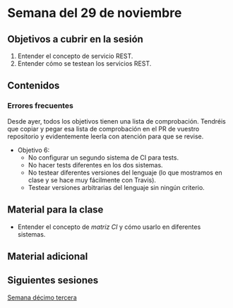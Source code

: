 # Semana del 29 de noviembre


## Objetivos a cubrir en la sesión
1. Entender el concepto de servicio REST.
2. Entender cómo se testean los servicios REST.


## Contenidos

### Errores frecuentes

Desde ayer, todos los objetivos tienen una lista de comprobación. Tendréis que
copiar y pegar esa lista de comprobación en el PR de vuestro repositorio y
evidentemente leerla con atención para que se revise.

* Objetivo 6:
  * No configurar un segundo sistema de CI para tests.
  * No hacer tests diferentes en los dos sistemas.
  * No testear diferentes versiones del lenguaje (lo que mostramos en clase y se
    hace muy fácilmente con Travis).
  * Testear versiones arbitrarias del lenguaje sin ningún criterio.

## Material para la clase

* Entender el concepto de *matriz CI* y cómo usarlo en diferentes sistemas.

## Material adicional


## Siguientes sesiones

[Semana décimo tercera](semana-13.md)
